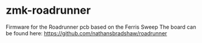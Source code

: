# zmk-roadrunner
Firmware for the Roadrunner pcb based on the Ferris Sweep
The board can be found here: https://github.com/nathansbradshaw/roadrunner
